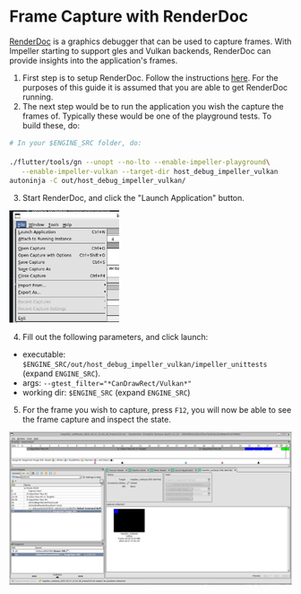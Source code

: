 # Frame Capture with RenderDoc

[RenderDoc](https://renderdoc.org/) is a graphics debugger that can be used to capture frames. With Impeller starting to support gles and Vulkan backends, RenderDoc can provide insights into the application's frames.

1. First step is to setup RenderDoc. Follow the instructions [here](https://renderdoc.org/docs/getting_started/quick_start.html). For the purposes of this guide it is assumed that you are able to get RenderDoc running.
2. The next step would be to run the application you wish the capture the frames of. Typically these would be one of the playground tests. To build these, do:

```bash
# In your $ENGINE_SRC folder, do:

./flutter/tools/gn --unopt --no-lto --enable-impeller-playground\
   --enable-impeller-vulkan --target-dir host_debug_impeller_vulkan
autoninja -C out/host_debug_impeller_vulkan/
```

3. Start RenderDoc, and click the "Launch Application" button.

<img src="assets/launch-app.png" height="200" />

4. Fill out the following parameters, and click launch:
  - executable: `$ENGINE_SRC/out/host_debug_impeller_vulkan/impeller_unittests` (expand `ENGINE_SRC`).
  - args: `--gtest_filter="*CanDrawRect/Vulkan*"`
  - working dir: `$ENGINE_SRC` (expand `ENGINE_SRC`)

5. For the frame you wish to capture, press `F12`, you will now be able to see the frame capture and inspect the state.

<img src="assets/render-doc-capture.png" />
